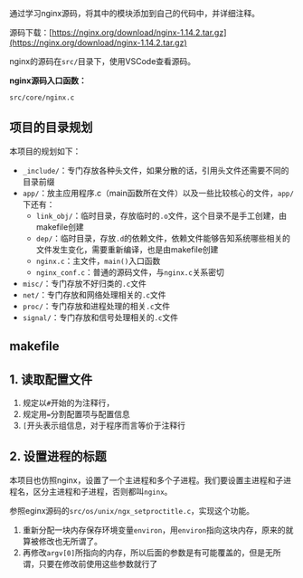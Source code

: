 通过学习nginx源码，将其中的模块添加到自己的代码中，并详细注释。

源码下载：[https://nginx.org/download/nginx-1.14.2.tar.gz](https://nginx.org/download/nginx-1.14.2.tar.gz)


nginx的源码在`src/`目录下，使用VSCode查看源码。

**nginx源码入口函数：**

`src/core/nginx.c`

## 项目的目录规划

本项目的规划如下：

-   `_include/`：专门存放各种头文件，如果分散的话，引用头文件还需要不同的目录前缀
-   `app/`：放主应用程序.c（main函数所在文件）以及一些比较核心的文件，`app/`下还有：
    -   `link_obj/`：临时目录，存放临时的`.o`文件，这个目录不是手工创建，由makefile创建
    -   `dep/`：临时目录，存放`.d`的依赖文件，依赖文件能够告知系统哪些相关的文件发生变化，需要重新编译，也是由makefile创建
    -   `nginx.c`：主文件，`main()`入口函数
    -   `nginx_conf.c`：普通的源码文件，与`nginx.c`关系密切
-   `misc/`：专门存放不好归类的`.c`文件
-   `net/`：专门存放和网络处理相关的`.c`文件
-   `proc/`：专门存放和进程处理的相关`.c`文件
-   `signal/`：专门存放和信号处理相关的`.c`文件

## makefile

## 1. 读取配置文件
1.  规定以`#`开始的为注释行，
2.  规定用`=`分割配置项与配置信息
3.  `[`开头表示组信息，对于程序而言等价于注释行

## 2. 设置进程的标题

本项目也仿照nginx，设置了一个主进程和多个子进程。我们要设置主进程和子进程名，区分主进程和子进程，否则都叫`nginx`。

参照eginx源码的`src/os/unix/ngx_setproctitle.c`，实现这个功能。

1.   重新分配一块内存保存环境变量`environ`，用`environ`指向这块内存，原来的就算被修改也无所谓了。
2.   再修改`argv[0]`所指向的内存，所以后面的参数是有可能覆盖的，但是无所谓，只要在修改前使用这些参数就行了
  
